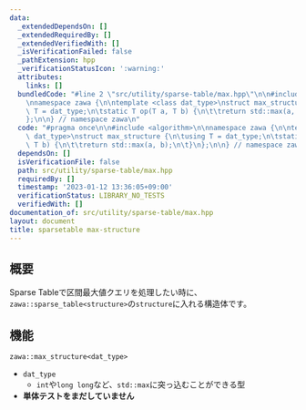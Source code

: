 ```yaml
---
data:
  _extendedDependsOn: []
  _extendedRequiredBy: []
  _extendedVerifiedWith: []
  _isVerificationFailed: false
  _pathExtension: hpp
  _verificationStatusIcon: ':warning:'
  attributes:
    links: []
  bundledCode: "#line 2 \"src/utility/sparse-table/max.hpp\"\n\n#include <algorithm>\n\
    \nnamespace zawa {\n\ntemplate <class dat_type>\nstruct max_structure {\n\tusing\
    \ T = dat_type;\n\tstatic T op(T a, T b) {\n\t\treturn std::max(a, b);\n\t}\n\
    };\n\n} // namespace zawa\n"
  code: "#pragma once\n\n#include <algorithm>\n\nnamespace zawa {\n\ntemplate <class\
    \ dat_type>\nstruct max_structure {\n\tusing T = dat_type;\n\tstatic T op(T a,\
    \ T b) {\n\t\treturn std::max(a, b);\n\t}\n};\n\n} // namespace zawa\n"
  dependsOn: []
  isVerificationFile: false
  path: src/utility/sparse-table/max.hpp
  requiredBy: []
  timestamp: '2023-01-12 13:36:05+09:00'
  verificationStatus: LIBRARY_NO_TESTS
  verifiedWith: []
documentation_of: src/utility/sparse-table/max.hpp
layout: document
title: sparsetable max-structure
---
```


## 概要

Sparse Tableで区間最大値クエリを処理したい時に、`zawa::sparse_table<structure>`の`structure`に入れる構造体です。

## 機能

`zawa::max_structure<dat_type>`
- `dat_type`
	- `int`や`long long`など、`std::max`に突っ込むことができる型
- **単体テストをまだしていません**
